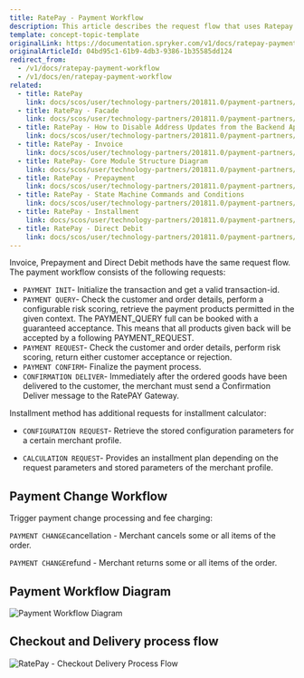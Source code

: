 ```yaml
---
title: RatePay - Payment Workflow
description: This article describes the request flow that uses Ratepay.
template: concept-topic-template
originalLink: https://documentation.spryker.com/v1/docs/ratepay-payment-workflow
originalArticleId: 04bd95c1-61b9-4db3-9386-1b35585dd124
redirect_from:
  - /v1/docs/ratepay-payment-workflow
  - /v1/docs/en/ratepay-payment-workflow
related:
  - title: RatePay
    link: docs/scos/user/technology-partners/201811.0/payment-partners/ratepay/ratepay.html
  - title: RatePay - Facade
    link: docs/scos/user/technology-partners/201811.0/payment-partners/ratepay/technical-details-and-howtos/ratepay-facade.html
  - title: RatePay - How to Disable Address Updates from the Backend Application
    link: docs/scos/user/technology-partners/201811.0/payment-partners/ratepay/technical-details-and-howtos/ratepay-how-to-disable-address-updates-from-the-backend-application.html
  - title: RatePay - Invoice
    link: docs/scos/user/technology-partners/201811.0/payment-partners/ratepay/ratepay-payment-methods/ratepay-invoice.html
  - title: RatePay- Core Module Structure Diagram
    link: docs/scos/user/technology-partners/201811.0/payment-partners/ratepay/ratepay-core-module-structure-diagram.html
  - title: RatePay - Prepayment
    link: docs/scos/user/technology-partners/201811.0/payment-partners/ratepay/ratepay-payment-methods/ratepay-prepayment.html
  - title: RatePay - State Machine Commands and Conditions
    link: docs/scos/user/technology-partners/201811.0/payment-partners/ratepay/technical-details-and-howtos/ratepay-state-machine-commands-and-conditions.html
  - title: RatePay - Installment
    link: docs/scos/user/technology-partners/201811.0/payment-partners/ratepay/ratepay-payment-methods/ratepay-installment.html
  - title: RatePay - Direct Debit
    link: docs/scos/user/technology-partners/201811.0/payment-partners/ratepay/ratepay-payment-methods/ratepay-direct-debit.html
---
```


Invoice, Prepayment and Direct Debit methods have the same request flow. 
The payment workflow consists of the following requests:
 
*   `PAYMENT INIT`- Initialize the transaction and get a valid transaction-id.
*   `PAYMENT QUERY`- Check the customer and order details, perform a configurable risk scoring, retrieve the payment products permitted in the given context. The PAYMENT_QUERY full can be booked with a guaranteed acceptance. This means that all products given back will be accepted by a following PAYMENT_REQUEST.
*   `PAYMENT REQUEST`- Check the customer and order details, perform risk scoring, return either customer acceptance or rejection.
*   `PAYMENT CONFIRM`- Finalize the payment process.
*   `CONFIRMATION DELIVER`- Immediately after the ordered goods have been delivered to the customer, the merchant must send a Confirmation Deliver message to the RatePAY Gateway.

 Installment method has additional requests for installment calculator:

*   `CONFIGURATION REQUEST`- Retrieve the stored configuration parameters for a certain merchant profile.

*   `CALCULATION REQUEST`- Provides an installment plan depending on the request parameters and stored parameters of the merchant profile.

## Payment Change Workflow
Trigger payment change processing and fee charging:

`PAYMENT CHANGE`cancellation - Merchant cancels some or all items of the order.

`PAYMENT CHANGE`refund - Merchant returns some or all items of the order.

## Payment Workflow Diagram
![Payment Workflow Diagram](https://spryker.s3.eu-central-1.amazonaws.com/docs/Technology+Partners/Payment+Partners/Ratepay/ratepay-payment-workflow.png) 

## Checkout and Delivery process flow
![RatePay - Checkout Delivery Process Flow](https://spryker.s3.eu-central-1.amazonaws.com/docs/Technology+Partners/Payment+Partners/Ratepay/ratepay-checkout-delivery-process-flow.png) 

